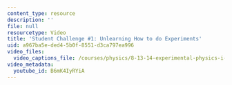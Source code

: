 ```yaml
---
content_type: resource
description: ''
file: null
resourcetype: Video
title: 'Student Challenge #1: Unlearning How to do Experiments'
uid: a967ba5e-ded4-5b0f-8551-d3ca797ea996
video_files:
  video_captions_file: /courses/physics/8-13-14-experimental-physics-i-ii-junior-lab-fall-2016-spring-2017/instructor-insights/dr.-sean-robinsons-insights/student-challenge-1/B6mK4IyRYiA.vtt
video_metadata:
  youtube_id: B6mK4IyRYiA
---
```

